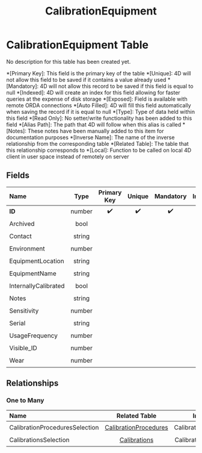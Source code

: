 ﻿---
layout: default
title: CalibrationEquipment
parent: Tables
---
# CalibrationEquipment Table
No description for this table has been created yet.

*[Primary Key]: This field is the primary key of the table
*[Unique]: 4D will not allow this field to be saved if it contains a value already used
*[Mandatory]: 4D will not allow this record to be saved if this field is equal to null
*[Indexed]: 4D will create an index for this field allowing for faster queries at the expense of disk storage
*[Exposed]: Field is available with remote ORDA connections
*[Auto Filled]: 4D will fill this field automatically when saving the record if it is equal to null
*[Type]: Type of data held within this field
*[Read Only]: No setter/write functionality has been added to this field
*[Alias Path]: The path that 4D will follow when this alias is called
*[Notes]: These notes have been manually added to this item for documentation purposes
*[Inverse Name]: The name of the inverse relationship from the corresponding table
*[Related Table]: The table that this relationship corresponds to
*[Local]: Function to be called on local 4D client in user space instead of remotely on server
## Fields

|Name|Type|Primary Key|Unique|Mandatory|Indexed|Exposed|Auto Filled|Notes|
|:---|:---:|:---:|:---:|:---:|:---:|:---:|:---:|:---:|
|**ID**|number|✔️|✔️|✔️|✔️|✔️|✔️||
|Archived|bool||||✔️|✔️|||
|Contact|string|||||✔️|||
|Environment|number|||||✔️|||
|EquipmentLocation|string|||||✔️|||
|EquipmentName|string|||||✔️|||
|InternallyCalibrated|bool|||||✔️|||
|Notes|string|||||✔️|||
|Sensitivity|number|||||✔️|||
|Serial|string|||||✔️|||
|UsageFrequency|number|||||✔️|||
|Visible_ID|number|||||✔️|||
|Wear|number|||||✔️|||

## Relationships

### One to Many

|Name|Related Table|Inverse Name|Exposed|Notes|
|:---|:---:|:---:|:---:|:---:|
|CalibrationProceduresSelection|[CalibrationProcedures](CalibrationProcedures.md)|CalibrationEquipmentENtity|✔️||
|CalibrationsSelection|[Calibrations](Calibrations.md)|CalibrationEquipmentEntity|✔️||